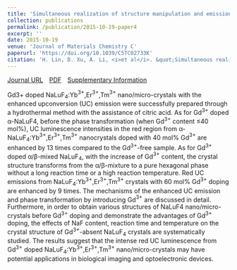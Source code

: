 ```yaml
---
title: 'Simultaneous realization of structure manipulation and emission enhancement in NaLuF$_4$ upconversion crystals'
collection: publications
permalink: /publication/2015-10-19-paper4
excerpt: ''
date: 2015-10-19
venue: 'Journal of Materials Chemistry C'
paperurl: 'https://doi.org/10.1039/C5TC02733K'
citation: 'H. Lin, D. Xu, A. Li, <i>et al</i>. &quot;Simultaneous realization of structure manipulation and emission enhancement in NaLuF$_4$ upconversion crystals&quot;, <i>Journal of Materials Chemistry C</i>, 2015, 3: 11754-11765.'
---
```

[Journal URL](https://pubs.rsc.org/en/content/articlelanding/2015/TC/C5TC02733K)&emsp;[PDF](/files/paper4.pdf)&emsp;[Supplementary Information](/files/paper4-si.pdf)

Gd3+ doped NaLuF$_4$:Yb$^{3+}$,Er$^{3+}$,Tm$^{3+}$ nano/micro-crystals with the enhanced upconversion (UC) emission were successfully prepared through a hydrothermal method with the assistance of citric acid. As for Gd$^{3+}$ doped α-NaLuF4, before the phase transformation (when Gd$^{3+}$ content ≤40 mol%), UC luminescence intensities in the red region from α-NaLuF$_4$:Yb$^{3+}$,Er$^{3+}$,Tm$^{3+}$ nanocrystals doped with 40 mol% Gd$^{3+}$ are enhanced by 13 times compared to the Gd$^{3+}$-free sample. As for Gd$^{3+}$ doped α/β-mixed NaLuF$_4$, with the increase of Gd$^{3+}$ content, the crystal structure transforms from the α/β-mixture to a pure hexagonal phase without a long reaction time or a high reaction temperature. Red UC emissions from NaLuF$_4$:Yb$^{3+}$,Er$^{3+}$,Tm$^{3+}$ crystals with 60 mol% Gd$^{3+}$ doping are enhanced by 9 times. The mechanisms of the enhanced UC emission and phase transformation by introducing Gd$^{3+}$ are discussed in detail. Furthermore, in order to obtain various structures of NaLuF4 nano/micro-crystals before Gd$^{3+}$ doping and demonstrate the advantages of Gd$^{3+}$ doping, the effects of NaF content, reaction time and temperature on the crystal structure of Gd$^{3+}$-absent NaLuF$_4$ crystals are systematically studied. The results suggest that the intense red UC luminescence from Gd$^{3+}$ doped NaLuF$_4$:Yb$^{3+}$,Er$^{3+}$,Tm$^{3+}$ nano/micro-crystals may have potential applications in biological imaging and optoelectronic devices.